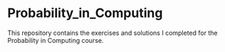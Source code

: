 # Probability_in_Computing
This repository contains the exercises and solutions I completed for the Probability in Computing course.
